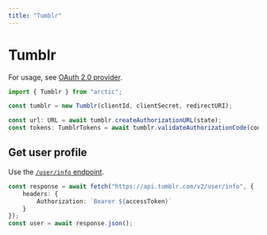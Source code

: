 ```yaml
---
title: "Tumblr"
---
```


# Tumblr

For usage, see [OAuth 2.0 provider](/guides/oauth2).

```ts
import { Tumblr } from "arctic";

const tumblr = new Tumblr(clientId, clientSecret, redirectURI);
```

```ts
const url: URL = await tumblr.createAuthorizationURL(state);
const tokens: TumblrTokens = await tumblr.validateAuthorizationCode(code);
```

## Get user profile

Use the [`/user/info` endpoint](https://www.tumblr.com/docs/en/api/v2#userinfo--get-a-users-information).

```ts
const response = await fetch("https://api.tumblr.com/v2/user/info", {
	headers: {
		Authorization: `Bearer ${accessToken}`
	}
});
const user = await response.json();
```